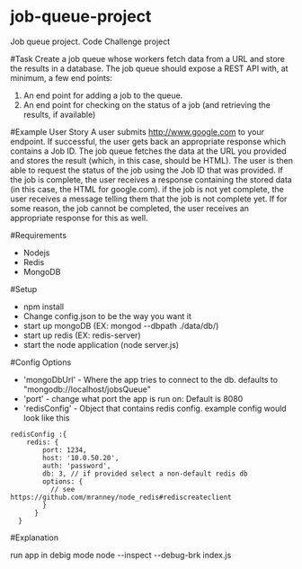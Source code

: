 # job-queue-project
Job queue project. Code Challenge project

#Task
Create a job queue whose workers fetch data from a URL and store the results in a database.  The job queue should expose a REST API with, at minimum, a few end points:
1) An end point for adding a job to the queue.
2) An end point for checking on the status of a job (and retrieving the results, if available)

#Example User Story
A user submits http://www.google.com to your endpoint. If successful, the user gets back an appropriate response which contains a Job ID. The job queue fetches the data at the URL you provided and stores the result (which, in this case, should be HTML). The user is then able to request the status of the job using the Job ID that was provided. If the job is complete, the user receives a response containing the stored data (in this case, the HTML for google.com). if the job is not yet complete, the user receives a message telling them that the job is not complete yet. If for some reason, the job cannot be completed, the user receives an appropriate response for this as well.


#Requirements
- Nodejs
- Redis
- MongoDB

#Setup
- npm install
- Change config.json to be the way you want it
- start up mongoDB (EX: mongod --dbpath ./data/db/)
- start up redis (EX: redis-server)
- start the node application (node server.js)

#Config Options
- 'mongoDbUrl' - Where the app tries to connect to the db. defaults to "mongodb://localhost/jobsQueue"
- 'port' - change what port the app is run on: Default is 8080
- 'redisConfig' - Object that contains redis config. example config would look like this
```
redisConfig :{
    redis: {
        port: 1234,
        host: '10.0.50.20',
        auth: 'password',
        db: 3, // if provided select a non-default redis db
        options: {
          // see https://github.com/mranney/node_redis#rediscreateclient
        }
      }
  }
  ```

#Explanation


run app in debig mode
node --inspect --debug-brk index.js
